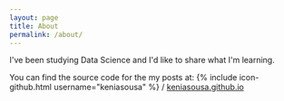 ```yaml
---
layout: page
title: About
permalink: /about/
---
```


I've been studying Data Science and I'd like to share what I'm learning.

You can find the source code for the my posts at:
{% include icon-github.html username="keniasousa" %} /
[keniasousa.github.io](https://github.com/keniasousa/keniasousa.github.io)
